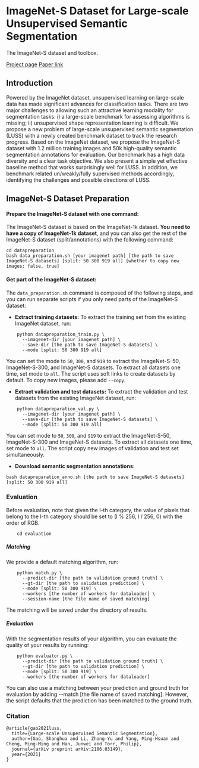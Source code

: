 # ImageNet-S Dataset for Large-scale Unsupervised Semantic Segmentation

The ImageNet-S dataset and toolbox.

[Project page](https://unsupervisedsemanticsegmentation.github.io/) [Paper link](https://arxiv.org/abs/2106.03149)

## Introduction

Powered by the ImageNet dataset, unsupervised learning on large-scale data has made significant advances for classification tasks. There are two major challenges to allowing such an attractive learning modality for segmentation tasks: i) a large-scale benchmark for assessing algorithms is missing; ii) unsupervised shape representation learning is difficult. We propose a new problem of large-scale unsupervised semantic segmentation (LUSS) with a newly created benchmark dataset to track the research progress. Based on the ImageNet dataset, we propose the ImageNet-S dataset with 1.2 million training images and 50k high-quality semantic segmentation annotations for evaluation. Our benchmark has a high data diversity and a clear task objective. We also present a simple yet effective baseline method that works surprisingly well for LUSS. In addition, we benchmark related un/weakly/fully supervised methods accordingly, identifying the challenges and possible directions of LUSS.


## ImageNet-S Dataset Preparation

#### Prepare the ImageNet-S dataset with one command:
The ImageNet-S dataset is based on the ImageNet-1k dataset.
**You need to have a copy of ImageNet-1k dataset**, 
and you can also get the rest of the ImageNet-S dataset (split/annotations) with the following command:
```shell
cd datapreparation
bash data_preparation.sh [your imagenet path] [the path to save ImageNet-S datasets] [split: 50 300 919 all] [whether to copy new images: false, true]
```

#### Get part of the ImageNet-S dataset:
The `data_preparation.sh` command is composed of the following steps, and you can run separate scripts if you only need parts of the ImageNet-S dataset:
- **Extract training datasets:**
To extract the training set from the existing ImageNet dataset, run:

```shell
    python datapreparation_train.py \
      --imagenet-dir [your imagenet path] \
      --save-dir [the path to save ImageNet-S datasets] \
      --mode [split: 50 300 919 all]
```
You can set the mode to `50`, `300`, and `919` to extract the ImageNet-S-50, ImageNet-S-300, and ImageNet-S datasets. To extract all datasets one time, set mode to `all`. The script uses soft links to create datasets by default. To copy new images, please add `--copy`.

- **Extract validation and test datasets:**
To extract the validation and test datasets from the existing ImageNet dataset, run:

```shell
    python datapreparation_val.py \
      --imagenet-dir [your imagenet path] \
      --save-dir [the path to save ImageNet-S datasets] \
      --mode [split: 50 300 919 all]
```
You can set mode to `50`, `300`, and `919` to extract the ImageNet-S-50, ImageNet-S-300 and ImageNet-S datasets. To extract all datasets one time, set mode to `all`. The script copy new images of validation and test set simultaneously.

- **Download semantic segmentation annotations:**
```shell
bash datapreparation_anno.sh [the path to save ImageNet-S datasets] [split: 50 300 919 all]
```


### Evaluation
Before evaluation, note that given the I-th category, the value of pixels that belong to the I-th category should be set to (I % 256, I / 256, 0) with the order of RGB.
```shell
    cd evaluation
```

##### Matching
We provide a default matching algorithm, run:
```shell
    python match.py \ 
      --predict-dir [the path to validation ground truth] \
      --gt-dir [the path to validation prediction] \
      --mode [split: 50 300 919] \
      --workers [the number of workers for dataloader] \
      --session-name [the file name of saved matching]
```
The matching will be saved under the directory of results.
##### Evaluation
With the segmentation results of your algorithm, you can evaluate the quality of your results by running:
```shell
    python evaluator.py \ 
      --predict-dir [the path to validation ground truth] \
      --gt-dir [the path to validation prediction] \
      --mode [split: 50 300 919] \
      --workers [the number of workers for dataloader]
```
You can also use a matching between your prediction and ground truth for evaluation by adding --match [the file name of saved matching]. 
However, the script defaults that the prediction has been matched to the ground truth.


### Citation
```
@article{gao2021luss,
  title={Large-scale Unsupervised Semantic Segmentation},
  author={Gao, Shanghua and Li, Zhong-Yu and Yang, Ming-Hsuan and Cheng, Ming-Ming and Han, Junwei and Torr, Philip},
  journal={arXiv preprint arXiv:2106.03149},
  year={2021}
}
```